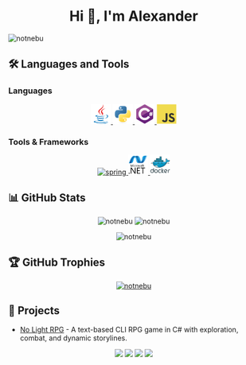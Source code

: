 <h1 align="center">Hi 👋, I'm Alexander</h1>
<p align="left"> <img src="https://komarev.com/ghpvc/?username=notnebu&label=Profile%20views&color=0e75b6&style=flat" alt="notnebu" /> </p>

## 🛠️ Languages and Tools

### Languages
<p align="center">
  <a href="https://www.java.com" target="_blank"> <img src="https://raw.githubusercontent.com/devicons/devicon/master/icons/java/java-original.svg" alt="java" width="40" height="40"/> </a>
  <a href="https://www.python.org" target="_blank"> <img src="https://raw.githubusercontent.com/devicons/devicon/master/icons/python/python-original.svg" alt="python" width="40" height="40"/> </a>
  <a href="https://www.w3schools.com/cs/" target="_blank"> <img src="https://raw.githubusercontent.com/devicons/devicon/master/icons/csharp/csharp-original.svg" alt="csharp" width="40" height="40"/> </a>
  <a href="https://developer.mozilla.org/en-US/docs/Web/JavaScript" target="_blank"> <img src="https://raw.githubusercontent.com/devicons/devicon/master/icons/javascript/javascript-original.svg" alt="javascript" width="40" height="40"/> </a>
</p>

### Tools & Frameworks
<p align="center">
  <a href="https://spring.io/" target="_blank"> <img src="https://www.vectorlogo.zone/logos/springio/springio-icon.svg" alt="spring" width="40" height="40"/> </a>
  <a href="https://dotnet.microsoft.com/" target="_blank"> <img src="https://raw.githubusercontent.com/devicons/devicon/master/icons/dot-net/dot-net-original-wordmark.svg" alt="dotnet" width="40" height="40"/> </a>
  <a href="https://www.docker.com/" target="_blank"> <img src="https://raw.githubusercontent.com/devicons/devicon/master/icons/docker/docker-original-wordmark.svg" alt="docker" width="40" height="40"/> </a>
</p>


## 📊 GitHub Stats

<p align="center">
  <img src="https://github-readme-stats.vercel.app/api?username=notnebu&show_icons=true&locale=en" alt="notnebu" />
  <img src="https://github-readme-streak-stats.herokuapp.com/?user=notnebu&" alt="notnebu" />
</p>

<p align="center">
  <img src="https://github-readme-stats.vercel.app/api/top-langs?username=notnebu&show_icons=true&locale=en&layout=compact" alt="notnebu" />
</p>

## 🏆 GitHub Trophies
<p align="center">
  <a href="https://github.com/ryo-ma/github-profile-trophy"><img src="https://github-profile-trophy.vercel.app/?username=notnebu&theme=onedark" alt="notnebu" /></a>
</p>

## 🚀 Projects

- [No Light RPG](https://github.com/NotNebu/NoLightRPG) - A text-based CLI RPG game in C# with exploration, combat, and dynamic storylines.

<p align="center">
  <img src="https://img.shields.io/badge/C%23-Expert-blue?style=for-the-badge&logo=csharp">
  <img src="https://img.shields.io/badge/Java-Intermediate-orange?style=for-the-badge&logo=java">
  <img src="https://img.shields.io/github/followers/notnebu?label=Followers&style=for-the-badge">
  <img src="https://img.shields.io/github/stars/notnebu?label=Stars&style=for-the-badge">
</p>
